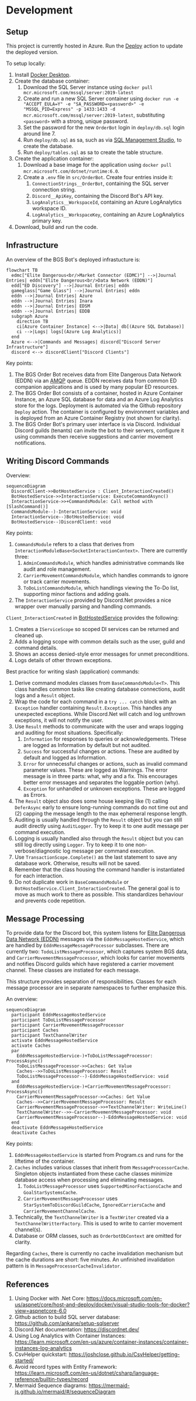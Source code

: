 # Development

## Setup
This project is currently hosted in Azure. Run the [Deploy](../../../actions/workflows/deploy.yml) action to update the deployed version.

To setup locally:
1. Install [Docker Desktop](https://www.docker.com/products/docker-desktop/).
2. Create the database container:
    1. Download the SQL Server instance using `docker pull mcr.microsoft.com/mssql/server:2019-latest`
    2. Create and run a new SQL Server container using `docker run -e "ACCEPT_EULA=Y" -e "SA_PASSWORD=<password>" -e "MSSQL_PID=Express" -p 1433:1433 -d mcr.microsoft.com/mssql/server:2019-latest`, substituting `<password>` with a strong, unique password.
    3. Set the password for the new `OrderBot` login in `deploy/db.sql` login around line 7. 
    4. Run `deploy/db.sql` as sa, such as via [SQL Management Studio](https://learn.microsoft.com/en-us/sql/ssms/download-sql-server-management-studio-ssms?view=sql-server-ver16), to create the database.
    5. Run `deploy/tables.sql` as sa to create the table structure.
3. Create the application container:
    1. Download a base image for the application using `docker pull mcr.microsoft.com/dotnet/runtime:6.0`.
    2. Create a `.env` file in `src/OrderBot`. Create four entries inside it:
        1. `ConnectionStrings__OrderBot`, containing the SQL server connection string.
        2. `Discord__ApiKey`, containing the Discord Bot's API key.
        3. `LogAnalytics__WorkspaceId`, containing an Azure LogAnalytics workspace ID.
        4. `LogAnalytics__WorkspaceKey`, containing an Azure LogAnalytics primary key.
4. Download, build and run the code.

## Infrastructure

An overview of the BGS Bot's deployed infrastucture is:
```mermaid
flowchart TB
  edmc["Elite Dangerous<br/>Market Connector (EDMC)"] -->|Journal Entries| eddn["Elite Dangerous<br/>Data Network (EDDN)"]
  edd["ED Discovery"] -->|Journal Entries| eddn
  gameglass["Game Glass"] -->|Journal Entries| eddn
  eddn -->|Journal Entries| Azure
  eddn -->|Journal Entries| Inara
  eddn -->|Journal Entries| EDSM
  eddn -->|Journal Entries| EDDB
  subgraph Azure
    direction TB
    ci[Azure Container Instance] <-->|Data| db[(Azure SQL Database)]
    ci -->|Logs| logs[(Azure Log Analytics)]
  end
  Azure <-->|Commands and Messages| discord["Discord Server Infrastructure"]
  discord <--> discordClient["Discord Clients"]
```

Key points:
1. The BGS Order Bot receives data from Elite Dangerous Data Network (EDDN) via an [AMQP](https://www.amqp.org/about/what) queue. EDDN receives data from common ED companion applications and is used by many popular ED resources.
2. The BGS Order Bot consists of a container, hosted in Azure Container Instance, an Azure SQL database for data and an Azure Log Analytics store for the logs. Deployment is automated via the Github repository `Deploy` action. The container is configured by environment variables and is deployed from an Azure Container Registry (not shown for clarity).
3. The BGS Order Bot's primary user interface is via Discord. Individual Discord guilds (tenants) can invite the bot to their servers, configure it using commands then receive suggestions and carrier movement notifications.

## Writing Discord Commands

Overview:
```mermaid
sequenceDiagram
  DiscordClient->>BotHostedService : Client_InteractionCreated()
  BotHostedService->>InteractionService: ExecuteCommandAsync()
  InteractionService->>+CommandsModule: Call method with [SlashCommand()]
  CommandsModule--)-InteractionService: void 
  InteractionService--)BotHostedService: void
  BotHostedService--)DiscordClient: void
```

Key points:
1. `CommandsModule` refers to a class that derives from `InteractionModuleBase<SocketInteractionContext>`. There are currently three:
    1. `AdminCommandsModule`, which handles administrative commands like audit and role management.
    2. `CarrierMovementCommandsModule`, which handles commands to ignore or track carrier movements. 
    3. `ToDoListCommandsModule`, which handlings viewing the To-Do list, supporting minor factions and adding goals. 
2. The `InteractionService` provided by Discord.Net provides a nice wrapper over manually parsing and handling commands.

`Client_InteractionCreated` in [BotHostedService](../../../tree/main/src/OrderBot/Discord/BotHostedService.cs) provides the following:
1. Creates a `IServiceScope` so scoped DI services can be returned and cleaned up.
2. Adds a logging scope with common details such as the user, guild and command details.
3. Shows an access denied-style error messages for unmet preconditions.
4. Logs details of other thrown exceptions.

Best practice for writing slash (application) commands:
1. Derive command modules classes from `BaseCommandsModule<T>`. This class handles common tasks like creating database connections, audit logs and a `Result` object.
2. Wrap the code for each command in a `try ... catch` block with an `Exception` handler containing `Result.Exception`. This handles any unexpected exceptions. While Discord.Net will catch and log unthrown exceptions, it will not notify the user.
3. Use `Result` methods to communicate with the user and wraps logging and auditing for most situations. Specifically:
    1.  `Information` for responses to queries or acknowledgements. THese are logged as Information by default but not audited.
    2.  `Success` for successful changes or actions. These are audited by default and logged as Information.
    3.  `Error` for unnecessful changes or actions, such as invalid command parameter values. These are logged as Warnings. The error message is in three parts: what, why and a fix. This encourages better error messages and separates the loggable portion (why).
    4.  `Exception` for unhandled or unknown exceptions. These are logged as Errors.
4. The `Result` object also does some house keeping like (1) calling `DeferAsync` early to ensure long-running commands do not time out and (2) capping the message length to the max ephemeral response length.
5. Auditing is usually handled through the `Result` object but you can still audit directly using `AuditLogger`. Try to keep it to one audit message per command execution.
6. Logging is usually handled also through the `Result` object but you can still log directly using `Logger`. Try to keep it to one non-verbose/diagnostic log message per command execution.
7. Use `TransactionScope.Complete()` as the last statement to save any database work. Otherwise, results will not be saved.
8. Remember that the class housing the command handler is instantiated for each interaction.
9. Do not duplicate work in `BaseCommandsModule` or `BotHostedService.Client_InteractionCreated`. The general goal is to move as much work to there as possible. This standardizes behaviour and prevents code repetition.

## Message Processing
To provide data for the Discord bot, this system listens for [Elite Dangerous Data Network (EDDN)](https://eddn.edcd.io/) messages via the `EddnMessageHostedService`, which are handled by `EddnMessageMessageProcessor` subclasses. There are currently two: `TodoListMessageProcessor`, which captures system BGS data, and `CarrierMovementMessageProcessor`, which looks for carrier movements and notifies Discord guilds which have registered a carrier movement channel. These classes are instiated for each message.

This structure provides separation of responsibilities. Classes for each message processor are in separate namespaces to further emphasize this.

An overview:
```mermaid
sequenceDiagram
  participant EddnMessageHostedService
  participant ToDoListMessageProcessor
  participant CarrierMovementMessageProcessor
  participant Caches
  participant TextChannelWriter
  activate EddnMessageHostedService
  activate Caches
  par
    EddnMessageHostedService-)+ToDoListMessageProcessor: ProcessAsync()
    ToDoListMessageProcessor->>Caches: Get Value
    Caches-->>ToDoListMessageProcessor: Result
    ToDoListMessageProcessor--)-EddnMessageHostedService: void
  and 
    EddnMessageHostedService-)+CarrierMovementMessageProcessor: ProcessAsync()
    CarrierMovementMessageProcessor->>Caches: Get Value
    Caches-->>CarrierMovementMessageProcessor: Result
    CarrierMovementMessageProcessor->>+TextChannelWriter: WriteLine()
    TextChannelWriter-->>-CarrierMovementMessageProcessor: void
    CarrierMovementMessageProcessor--)-EddnMessageHostedService: void
  end
  deactivate EddnMessageHostedService
  deactivate Caches
```

Key points:
1. `EddnMessageHostedService` is started from Program.cs and runs for the liftetime of the container.
2. `Caches` includes various classes that inherit from `MessageProcessorCache`. Singleton objects instantiated from these cache classes minimize database access when processing and eliminating messages. 
    1. `TodoListMessageProcessor` uses `SupportedMinorFactionsCache` and `GoalStarSystemsCache`. 
    2. `CarrierMovementMessageProcessor` uses `StarSystemToDiscordGuildCache`, `IgnoredCarriersCache` and `CarrierMovementChannelCache`.
4. Technically, the `TextChannelWriter` is a `TextWriter` created via a `TextChannelWritterFactory`. This is used to write to carrier movement channel(s).
5. Database or ORM classes, such as `OrderbotDbContext` are omitted for clarity.

Regarding `Caches`, there is currently no cache invalidation mechanism but the cache durations are short: five minutes. An unfinished invalidation pattern is in `MessageProcessorCacheInvalidator`.

## References
1. Using Docker with .Net Core: https://docs.microsoft.com/en-us/aspnet/core/host-and-deploy/docker/visual-studio-tools-for-docker?view=aspnetcore-6.0
2. Github action to build SQL server database: https://github.com/ankane/setup-sqlserver
3. Discord.Net documentation: https://discordnet.dev/
4. Using Log Analytics with Container Instances: https://learn.microsoft.com/en-us/azure/container-instances/container-instances-log-analytics
5. CsvHelper quickstart: https://joshclose.github.io/CsvHelper/getting-started/
6. Avoid record types with Entity Framework: https://learn.microsoft.com/en-us/dotnet/csharp/language-reference/builtin-types/record
7. Mermaid Sequence diagrams: https://mermaid-js.github.io/mermaid/#/sequenceDiagram
